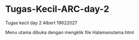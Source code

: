 # Tugas-Kecil-ARC-day-2
Tugas kecil day 2 Albert 19622027




Menu utama dibuka dengan mengklik file Halamanutama.html

